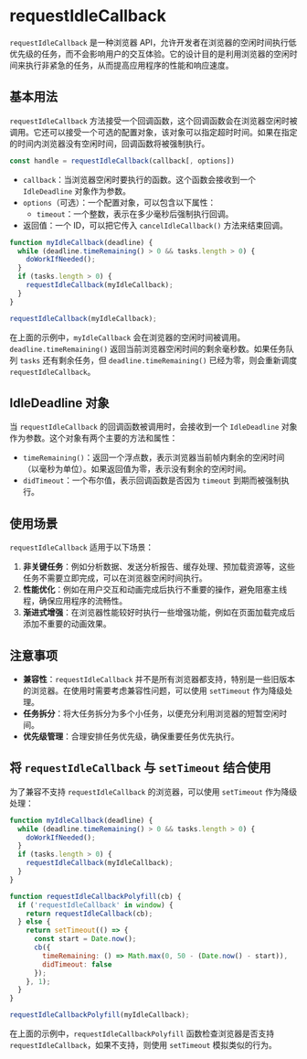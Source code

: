 # requestIdleCallback

`requestIdleCallback` 是一种浏览器 API，允许开发者在浏览器的空闲时间执行低优先级的任务，而不会影响用户的交互体验。它的设计目的是利用浏览器的空闲时间来执行非紧急的任务，从而提高应用程序的性能和响应速度。

## 基本用法

`requestIdleCallback` 方法接受一个回调函数，这个回调函数会在浏览器空闲时被调用。它还可以接受一个可选的配置对象，该对象可以指定超时时间。如果在指定的时间内浏览器没有空闲时间，回调函数将被强制执行。

```javascript
const handle = requestIdleCallback(callback[, options])
```

- `callback`：当浏览器空闲时要执行的函数。这个函数会接收到一个 `IdleDeadline` 对象作为参数。
- `options`（可选）：一个配置对象，可以包含以下属性：
  - `timeout`：一个整数，表示在多少毫秒后强制执行回调。
- 返回值：一个 ID，可以把它传入 `cancelIdleCallback()` 方法来结束回调。

```javascript
function myIdleCallback(deadline) {
  while (deadline.timeRemaining() > 0 && tasks.length > 0) {
    doWorkIfNeeded();
  }
  if (tasks.length > 0) {
    requestIdleCallback(myIdleCallback);
  }
}

requestIdleCallback(myIdleCallback);
```

在上面的示例中，`myIdleCallback` 会在浏览器的空闲时间被调用。`deadline.timeRemaining()` 返回当前浏览器空闲时间的剩余毫秒数。如果任务队列 `tasks` 还有剩余任务，但 `deadline.timeRemaining()` 已经为零，则会重新调度 `requestIdleCallback`。

## IdleDeadline 对象

当 `requestIdleCallback` 的回调函数被调用时，会接收到一个 `IdleDeadline` 对象作为参数。这个对象有两个主要的方法和属性：

- `timeRemaining()`：返回一个浮点数，表示浏览器当前帧内剩余的空闲时间（以毫秒为单位）。如果返回值为零，表示没有剩余的空闲时间。
- `didTimeout`：一个布尔值，表示回调函数是否因为 `timeout` 到期而被强制执行。

## 使用场景

`requestIdleCallback` 适用于以下场景：

1. **非关键任务**：例如分析数据、发送分析报告、缓存处理、预加载资源等，这些任务不需要立即完成，可以在浏览器空闲时间执行。
2. **性能优化**：例如在用户交互和动画完成后执行不重要的操作，避免阻塞主线程，确保应用程序的流畅性。
3. **渐进式增强**：在浏览器性能较好时执行一些增强功能，例如在页面加载完成后添加不重要的动画效果。

## 注意事项

- **兼容性**：`requestIdleCallback` 并不是所有浏览器都支持，特别是一些旧版本的浏览器。在使用时需要考虑兼容性问题，可以使用 `setTimeout` 作为降级处理。
- **任务拆分**：将大任务拆分为多个小任务，以便充分利用浏览器的短暂空闲时间。
- **优先级管理**：合理安排任务优先级，确保重要任务优先执行。

## 将 `requestIdleCallback` 与 `setTimeout` 结合使用

为了兼容不支持 `requestIdleCallback` 的浏览器，可以使用 `setTimeout` 作为降级处理：

```javascript
function myIdleCallback(deadline) {
  while (deadline.timeRemaining() > 0 && tasks.length > 0) {
    doWorkIfNeeded();
  }
  if (tasks.length > 0) {
    requestIdleCallback(myIdleCallback);
  }
}

function requestIdleCallbackPolyfill(cb) {
  if ('requestIdleCallback' in window) {
    return requestIdleCallback(cb);
  } else {
    return setTimeout(() => {
      const start = Date.now();
      cb({
        timeRemaining: () => Math.max(0, 50 - (Date.now() - start)),
        didTimeout: false
      });
    }, 1);
  }
}

requestIdleCallbackPolyfill(myIdleCallback);
```

在上面的示例中，`requestIdleCallbackPolyfill` 函数检查浏览器是否支持 `requestIdleCallback`，如果不支持，则使用 `setTimeout` 模拟类似的行为。
